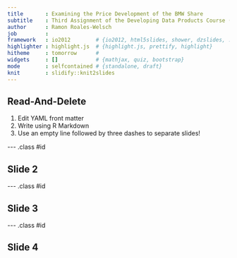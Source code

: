 ```yaml
---
title       : Examining the Price Development of the BMW Share
subtitle    : Third Assignment of the Developing Data Products Course (29th of July, 2017)
author      : Ramon Roales-Welsch
job         : 
framework   : io2012        # {io2012, html5slides, shower, dzslides, ...}
highlighter : highlight.js  # {highlight.js, prettify, highlight}
hitheme     : tomorrow      # 
widgets     : []            # {mathjax, quiz, bootstrap}
mode        : selfcontained # {standalone, draft}
knit        : slidify::knit2slides
---
```


## Read-And-Delete

1. Edit YAML front matter
2. Write using R Markdown
3. Use an empty line followed by three dashes to separate slides!

--- .class #id 

## Slide 2

--- .class #id 
## Slide 3

--- .class #id 
## Slide 4

